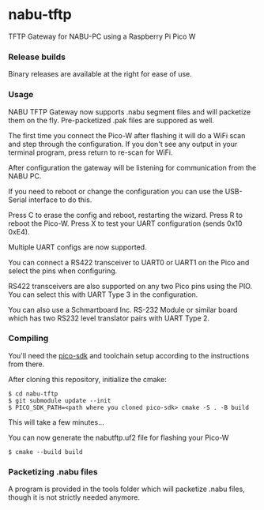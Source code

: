 # nabu-tftp
TFTP Gateway for NABU-PC using a Raspberry Pi Pico W


### Release builds
Binary releases are available at the right for ease of use.


### Usage
NABU TFTP Gateway now supports .nabu segment files
and will packetize them on the fly.
Pre-packetized .pak files are suppored as well.

The first time you connect the Pico-W after flashing
it will do a WiFi scan and step through the configuration.
If you don't see any output in your terminal program,
press return to re-scan for WiFi.

After configuration the gateway will be listening for
communication from the NABU PC.

If you need to reboot or change the configuration you
can use the USB-Serial interface to do this.

Press C to erase the config and reboot, restarting the wizard.
Press R to reboot the Pico-W.
Press X to test your UART configuration (sends 0x10 0xE4).

Multiple UART configs are now supported.

You can connect a RS422 transceiver to UART0 or UART1 on the Pico
and select the pins when configuring.

RS422 transceivers are also supported on any two Pico pins using the PIO.
You can select this with UART Type 3 in the configuration.

You can also use a Schmartboard Inc. RS-232 Module or similar board
which has two RS232 level translator pairs with UART Type 2.


### Compiling
You'll need the [pico-sdk](https://github.com/raspberrypi/pico-sdk/) and toolchain setup according to the instructions from there.

After cloning this repository, initialize the cmake:

```
$ cd nabu-tftp
$ git submodule update --init
$ PICO_SDK_PATH=<path where you cloned pico-sdk> cmake -S . -B build
```

This will take a few minutes...

You can now generate the nabutftp.uf2 file for flashing your Pico-W

```
$ cmake --build build
```


### Packetizing .nabu files
A program is provided in the tools folder which will packetize
.nabu files, though it is not strictly needed anymore.

